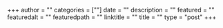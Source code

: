 +++
author = ""
categories = [""]
date = ""
description = ""
featured = ""
featuredalt = ""
featuredpath = ""
linktitle = ""
title = ""
type = "post"
+++
